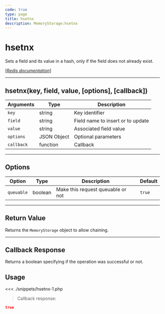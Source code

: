 ```yaml
---
code: true
type: page
title: hsetnx
description: MemoryStorage:hsetnx
---
```


# hsetnx

Sets a field and its value in a hash, only if the field does not already exist.

[[_Redis documentation_]](https://redis.io/commands/hsetnx)

---

## hsetnx(key, field, value, [options], [callback])

| Arguments  | Type        | Description                       |
| ---------- | ----------- | --------------------------------- |
| `key`      | string      | Key identifier                    |
| `field`    | string      | Field name to insert or to update |
| `value`    | string      | Associated field value            |
| `options`  | JSON Object | Optional parameters               |
| `callback` | function    | Callback                          |

---

## Options

| Option     | Type    | Description                       | Default |
| ---------- | ------- | --------------------------------- | ------- |
| `queuable` | boolean | Make this request queuable or not | `true`  |

---

## Return Value

Returns the `MemoryStorage` object to allow chaining.

---

## Callback Response

Returns a boolean specifying if the operation was successful or not.

## Usage

<<< ./snippets/hsetnx-1.php

> Callback response:

```json
true
```
